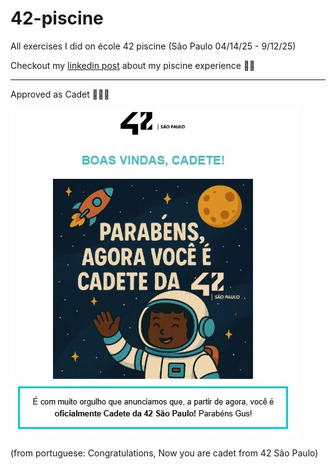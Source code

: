 # 42-piscine
All exercises I did on école 42 piscine (São Paulo 04/14/25 - 9/12/25)

Checkout my <a href="https://www.linkedin.com/posts/gustavooliveiraaa_ecole42-programming-development-activity-7327765026344202242-M2Zx">linkedin post</a> about my piscine experience 🤽‍♂️

<hr>

Approved as Cadet 🧑‍🚀💫

![Parabéns agora voce é cadete da 42 são paulo](image.png)

(from portuguese: Congratulations, Now you are cadet from 42 São Paulo)